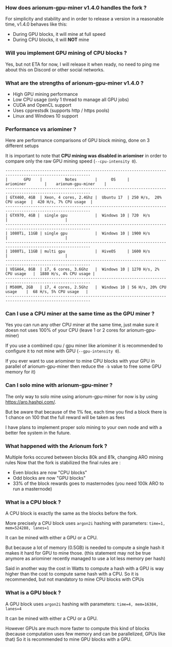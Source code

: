### How does arionum-gpu-miner v1.4.0 handles the fork ?

For simplicity and stability and in order to release a version in a reasonable time, v1.4.0 behaves like this:

* During GPU blocks, it will mine at full speed
* During CPU blocks, it will **NOT** mine

### Will you implement GPU mining of CPU blocks ?

Yes, but not ETA for now, I will release it when ready, no need to ping me about this on Discord or other social networks.

### What are the strengths of arionum-gpu-miner v1.4.0 ?

* High GPU mining performance
* Low CPU usage (only 1 thread to manage all GPU jobs)
* CUDA and OpenCL support
* Uses cpprestsdk (supports http / https pools)
* Linux and Windows 10 support

### Performance vs ariominer ?

Here are performance comparisons of GPU block mining, done on 3 different setups

It is important to note that **CPU mining was disabled in ariominer** in order to compare only the raw GPU mining speed (`--cpu-intensity 0`).

    -----------------------------------------------------------------------------------------------------------
    |       GPU    |          Notes        |      OS     |         ariominer        |    arionum-gpu-miner    |
    -----------------------------------------------------------------------------------------------------------
    | GTX460, 4GB  | Xeon, 4 cores, 2.4Ghz |  Ubuntu 17  | 250 H/s,  20% CPU usage  |  420 H/s, 7% CPU usage  |
    -----------------------------------------------------------------------------------------------------------
    | GTX970, 4GB |  single gpu            |  Windows 10 | 720  H/s                 |                         |
    -----------------------------------------------------------------------------------------------------------
    | 1080Ti, 11GB | single gpu            |  Windows 10 | 1900 H/s                 |                         |
    -----------------------------------------------------------------------------------------------------------
    | 1080Ti, 11GB | multi gpu             |  HiveOS     | 1600 H/s                 |                         |
    -----------------------------------------------------------------------------------------------------------
    | VEGA64, 8GB  | i7, 6 cores, 3.6Ghz   |  Windows 10 | 1270 H/s, 2% CPU usage   |  1880 H/s, 4% CPU usage |
    -----------------------------------------------------------------------------------------------------------
    | M500M, 2GB   | i7, 4 cores, 2.5Ghz   |  Windows 10 | 56 H/s, 20% CPU usage    |  68 H/s, 5% CPU usage   |
    -----------------------------------------------------------------------------------------------------------

### Can I use a CPU miner at the same time as the GPU miner ?

Yes you can run any other CPU miner at the same time, just make sure it doesn not uses 100% of your CPU (leave 1 or 2 cores for arionum-gpu-miner)

If you use a combined cpu / gpu miner like ariominer it is recommended to configure it to not mine with GPU (``--gpu-intensity 0``).

If you ever want to use ariominer to mine CPU blocks with your GPU in parallel of arionum-gpu-miner then reduce the `-b` value to free some GPU memory for it)

### Can I solo mine with arionum-gpu-miner ?

The only way to solo mine using arionum-gpu-miner for now is by using https://aro.hashpi.com/.

But be aware that because of the 1% fee, each time you find a block there is 1 chance on 100 that the full reward will be taken as fees

I have plans to implement proper solo mining to your own node and with a better fee system in the future.

### What happened with the Arionum fork ?

Multiple forks occured between blocks 80k and 81k, changing ARO mining rules
Now that the fork is stabilized the final rules are : 

  * Even blocks are now "CPU blocks"
  * Odd blocks are now "GPU blocks"
  * 33% of the block rewards goes to masternodes (you need 100k ARO to run a masternode)

### What is a CPU block ?

A CPU block is exactly the same as the blocks before the fork.

More precisely a CPU block uses `argon2i` hashing with parameters: `time=1, mem=524288, lanes=1`

It can be mined with either a GPU or a CPU.

But because a lot of memory (0.5GB) is needed to compute a single hash it makes it hard for GPU to mine those.
(this statement may not be true anymore as ariominer recently managed to use a lot less memory per hash)

Said in another way the cost in Watts to compute a hash with a GPU is way higher than the cost to compute same hash with a CPU.
So it is recommended, but not mandatory to mine CPU blocks with CPUs

### What is a GPU block ?

A GPU block uses `argon2i` hashing with parameters: `time=4, mem=16384, lanes=4`

It can be mined with either a CPU or a GPU.

However GPUs are much more faster to compute this kind of blocks (because computation uses few memory and can be parallelized, GPUs like that)
So it is recommended to mine GPU blocks with a GPU.

